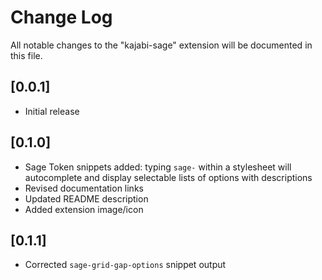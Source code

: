 # Change Log

All notable changes to the "kajabi-sage" extension will be documented in this file.

## [0.0.1]

- Initial release

## [0.1.0]

- Sage Token snippets added: typing `sage-` within a stylesheet will autocomplete and display selectable lists of options with descriptions
- Revised documentation links
- Updated README description
- Added extension image/icon

## [0.1.1]

- Corrected `sage-grid-gap-options` snippet output

